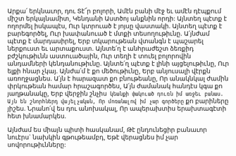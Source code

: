 
Արքա՛ երկնաւոր, դու Տէ՜ր բոլորի,
Ամէն բանի մէջ եւ ամէն դէպքում միշտ
երկայնամիտ,
Կենդանի Աստծոյ անքնին որդի:
Այնտեղ պէտք է ողորմել իսկապէս,
Ուր կտրուած է յոյսը վաստակի.
Այնտեղ պէտք է բարեգործել,
Ուր խափանուած է մտքի տեսողութիւնը.
Ա՛յնժամ պէտք է մարդասիրել,
Երբ տկարութեան վտանգն է պաշարել ներքուստ
եւ արտաքուստ.
Այնտե՛ղ է անհրաժեշտ ձեռքիդ բժշկութիւնն
աստուածային,
Ուր տեղի է տուել բոլորովին անդամների
կենդանութիւնը.
Այնտե՛ղ պէտք է լինի այցելութիւնը,
Ուր ելքի հնար չկայ.
Այնժա՛մ է քո մեծութիւնը,
Երբ անյուսալի վէրքն առողջացնես.
Ա՛յն է հարազատ քո բնութեանը,
Որ անակնկալ ժամին փրկութեան համար
հրաշագործես,
Ա՛յն ժամանակ հանդէս կգա քո յաղթանակը,
Երբ վերջին շնչիս` կեանքի փակուած դուռն իմ
առջեւ բանաս.
Այն են շնորհներդ վայելչական,
Որ մոռանալով իմ չար գործերը` քո բարիները
յիշես.
Նրանո՛վ ես դու անոխակալ,
Որ ապերախտիս երախտագէտի հետ
խնամարկես.


Այնժամ ես միայն պիտի հասկանամ,
Թէ ընդունեցիր բանաւոր նուէրս` նախկին
գթութեամբդ,
Եթէ վերացնես իմ չար սովորութիւնները:
